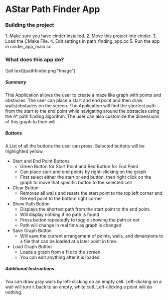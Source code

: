 <h1>AStar Path Finder App</h1>
	
<h3>Building the project</h3>
1. Make sure you have cinder installed.
2. Move this project into cinder.
3. Load the CMake File.
4. Edit settings in path_finding_app.cc
5. Run the app in cinder_app_main.cc

<h3>What does this app do?</h3>	
![alt text](pathfinder.png "Image")

<h5>Summary</h5>	

This Application allows the user to create a maze like graph with points
and obstacles. The user can place a start and end point and then draw walls/obstacles 
on the screen. The Application will find the shortest path from the start to the
end point while navigating around the obstacles using the A* path finding algorithm.
The user can also customize the dimensions of this graph to their will. 

<h5>Buttons</h5>	

A List of all the buttons the user can press. Selected buttons will be 
highlighted yellow.

- Start and End Point Buttons
    - Green Button for Start Point and Red Button for End Point
    - Can place start and end points by right-clicking on the graph
    - First select either the start or end button, then right click on the graph to move that specific button
    to the selected cell
- Clear Button
    - Removes all walls and resets the start point to the top left corner and
    the end point to the bottom right corner
- Show Path Button
    - Displays the shortest path from the start point to the end point.
    - Will display nothing if no path is found
    - Press button repeatedly to toggle showing the path or not
    - Path will change in real time as graph is changed
- Save Graph Button
    - Will save the current arrangement of points, walls, and dimensions to a file
    that can be loaded at a later point in time.
- Load Graph Button
    - Loads a graph from a file to the screen. 
    - You can edit anything after it is loaded.

<h5>Additional Instructions</h5>	

You can draw gray walls by left-clicking on an empty cell. Left-clicking on 
a wall will turn it back to an empty, white cell. Left-clicking a point will 
do nothing. 

	


